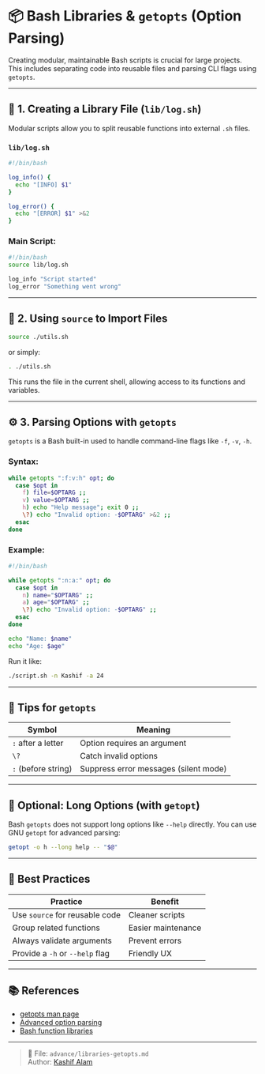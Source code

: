 # 📦 Bash Libraries & `getopts` (Option Parsing)

Creating modular, maintainable Bash scripts is crucial for large projects. This includes separating code into reusable files and parsing CLI flags using `getopts`.

---

## 📁 1. Creating a Library File (`lib/log.sh`)

Modular scripts allow you to split reusable functions into external `.sh` files.

### `lib/log.sh`
```bash
#!/bin/bash

log_info() {
  echo "[INFO] $1"
}

log_error() {
  echo "[ERROR] $1" >&2
}
```

### Main Script:
```bash
#!/bin/bash
source lib/log.sh

log_info "Script started"
log_error "Something went wrong"
```

---

## 🧩 2. Using `source` to Import Files

```bash
source ./utils.sh
```
or simply:
```bash
. ./utils.sh
```

This runs the file in the current shell, allowing access to its functions and variables.

---

## ⚙️ 3. Parsing Options with `getopts`

`getopts` is a Bash built-in used to handle command-line flags like `-f`, `-v`, `-h`.

### Syntax:
```bash
while getopts ":f:v:h" opt; do
  case $opt in
    f) file=$OPTARG ;;
    v) value=$OPTARG ;;
    h) echo "Help message"; exit 0 ;;
    \?) echo "Invalid option: -$OPTARG" >&2 ;;
  esac
done
```

### Example:
```bash
#!/bin/bash

while getopts ":n:a:" opt; do
  case $opt in
    n) name="$OPTARG" ;;
    a) age="$OPTARG" ;;
    \?) echo "Invalid option: -$OPTARG" ;;
  esac
done

echo "Name: $name"
echo "Age: $age"
```

Run it like:
```bash
./script.sh -n Kashif -a 24
```

---

## 🧠 Tips for `getopts`

| Symbol | Meaning |
|--------|---------|
| `:` after a letter | Option requires an argument |
| `\?` | Catch invalid options |
| `:` (before string) | Suppress error messages (silent mode) |

---

## 🔄 Optional: Long Options (with `getopt`)

Bash `getopts` does not support long options like `--help` directly. You can use GNU `getopt` for advanced parsing:

```bash
getopt -o h --long help -- "$@"
```

---

## 📌 Best Practices

| Practice | Benefit |
|----------|---------|
| Use `source` for reusable code | Cleaner scripts |
| Group related functions | Easier maintenance |
| Always validate arguments | Prevent errors |
| Provide a `-h` or `--help` flag | Friendly UX |

---

## 📚 References

- [getopts man page](https://man7.org/linux/man-pages/man1/getopts.1p.html)
- [Advanced option parsing](https://stackoverflow.com/a/402410/1084774)
- [Bash function libraries](https://linuxhint.com/bash-function-library-example/)

---

> 📁 File: `advance/libraries-getopts.md`  
> Author: [Kashif Alam](https://github.com/KashifAlam407)
